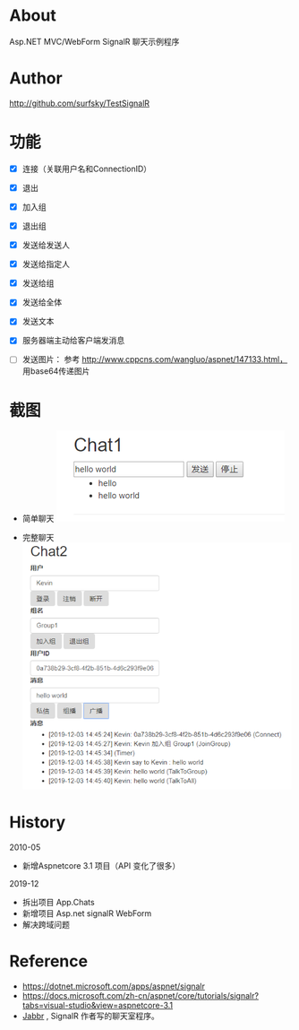﻿# About

Asp.NET MVC/WebForm SignalR 聊天示例程序

# Author

<http://github.com/surfsky/TestSignalR>

# 功能
- [x] 连接（关联用户名和ConnectionID）
- [x] 退出
- [x] 加入组
- [x] 退出组
- [x] 发送给发送人
- [x] 发送给指定人
- [x] 发送给组
- [x] 发送给全体
- [x] 发送文本
- [x] 服务器端主动给客户端发消息
- [ ] 发送图片： 参考 http://www.cppcns.com/wangluo/aspnet/147133.html， 用base64传递图片


# 截图

- 简单聊天
![](chat1.png)

- 完整聊天
![](chat2.png)


# History

2010-05
+ 新增Aspnetcore 3.1 项目（API 变化了很多）

2019-12
- 拆出项目 App.Chats
- 新增项目 Asp.net signalR WebForm 
- 解决跨域问题

# Reference

- https://dotnet.microsoft.com/apps/aspnet/signalr
- https://docs.microsoft.com/zh-cn/aspnet/core/tutorials/signalr?tabs=visual-studio&view=aspnetcore-3.1
- [Jabbr](https://github.com/JabbR/JabbR) , SignalR 作者写的聊天室程序。

